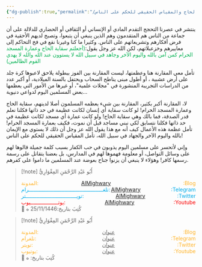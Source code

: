 ```yaml
---
{"dg-publish":true,"permalink":"/فوائد وقطوف/سقاية الحاج والمقياس الحقيقي للحكم على الناس/","noteIcon":"","created":"2024-01-07T20:42:20.613+02:00","updated":"2025-07-23T10:50:32.296+03:00"}
---
```



ينتشر في عصرنا التحجج التقدم المادي أو الإنساني أو الثقافي أو الحضاري للدلالة على أن جماعة من الناس هم المتقدمون وهم الذين ينبغي أن يتبعوا، وتصبح لديهم الأحقية في فرض أفكارهم وتشريعاتهم على الناس. 
وكثيرا ما كنا وغيرنا نقع في فخ التحاكم إلى معاييرهم وخزعبلاتهم، لكن الله عز وجل يقول:<font color="#00b050">(أجعلتم سقاية الحاج وعمارة المسجد الحرام كمن آمن بالله واليوم الآخر وجاهد في سبيل الله لا يستوون عند الله والله لا يهدي القوم الظالمين) </font>

تأمل معي المقارنة هنا وعظمتها، ليست المقارنة بين الفوز ببطولة يلاحق لاعبوها كرة جلد على أرض عشبية ، أو أطول مبنى يناطح السحاب ويحتفل بالسنة الميلادية، أو أكبر عدد من الدراسات التجريبة المنشورة في "مجلات علمية"، أو غيرها من الأمور التي يعظمها بعض المسلمين اليوم لدواعي دنيوية... 

لا، المقارنة أكبر بكثير، المقارنة بين شيء يعظمه المسلمون أصلا لدينهم، سقاية الحاج وعمارة المسجد الحرام! 
لو كانت سقاية أي إنسان لكانت عظيمة في حد ذاتها فكلنا نعلم قدر الصدقة، فما بالك وهي سقاية الحاج! ولو كانت عمارة أي مسجد لكانت عظيمة في حد ذاتها فكلنا نتسابق لكي نبني مساجد قبل أن نموت، فكيف بعمارة المسجد الحرام! 
تأمل عظمة هذه الأعمال كيف أنه مع هذا يقول الله عز وجل أن ذلك لا يستوي مع الإيمان بالله واليوم الآخر والجهاد في سبيل الله، تأمل المقياس الحقيقي للحكم على الناس!

وإني لأتحسر على مسلمين اليوم يذوبون في حب الكفار بسبب كلمة جميلة قالوها لهم على وسائل التواصل، أو معلومة فهموها لهم في المدارس، بل بعضنا يتقاتل على رسمة رسمها كافر! وهؤلاء لا ينبغي أن يزنوا جناح بعوضة عند المسلمين ما داموا على كفرهم. 


> [!note] أَبُو عَبْدِ الرَّحْمَنِ المِغْوَارِيُّ 
> <div style="display: flex; justify-content: space-between;"> <font color="ffb329"> المدونة:   </font> <a style="transform: translatex(-50%); left: 50%;" href="https://almighwary.netlify.app">  AlMighwary</a><span ><font color="ffb329"> :Blog</font></span> </div> 
>  <div style="display: flex; justify-content: space-between;"> <font color="01abe9"> تلغــــــــــــــــــــــــــــــــــــــــــــــــرام:   </font>      <a style="transform: translatex(-50%); left: 50%;" href="https://t.me/AlMighwary">AlMighwary</a><span ><font color="01abe9"> :Telegram</font></span> </div> 
>  <div style="display: flex; justify-content: space-between;"> <font color="01abe9"> تويـــــــــــــــــــــــــــــــــتر:   </font> <center>    <a style="transform: translatex(-50%); left: 50%;" href="https://x.com/AlMighwary">AlMighwary</a></center> <span ><font color="01abe9"> :Twitter</font></span> </div> 
>  <div style="display: flex; justify-content: space-between;"> <font color="fb0101"> يوتــــــــــــــــــيوب:   </font> <center>    <a style="transform: translatex(-50%); left: 50%;" href="https://www.youtube.com/@AlMighwary">AlMighwary</a></center> <span ><font color="fb0101"> :Youtube</font></span> </div> <footer>📅 كُتِبَ  بتاريخ:25/11/1446   ه</footer>


> [!note] أَبُو عَبْدِ الرَّحْمَنِ المِغْوَارِيُّ 
> <div style="display: flex; justify-content: space-between; align-items: center; text-align: center;"> <div style="flex: 1; text-align: left; color: #ffb329;">المدونة:</div> <div style="flex: 1;"><a href="https://tlify.app" style="color: inherit;">عنوان</a></div>   <div style="flex: 1; text-align: right; color: #ffb329;">:Blog</div> </div><div style="display: flex; justify-content: space-between; align-items: center; text-align: center;">      <div style="flex: 1; text-align: left; color: #ffb329;">تلغرام:</div> <div style="flex: 1;"><a href="https://tlify.app" style="color: inherit;">عنوان</a></div> <div style="flex: 1; text-align: right; color: #ffb329;">:Telegram</div>   </div>   <div style="display: flex; justify-content: space-between; align-items: center; text-align: center;"> <div style="flex: 1; text-align: left; color: #ffb329;">تويتر:</div> <div style="flex: 1;"><a href="https://tlify.app" style="color: inherit;">عنوان</a></div> <div style="flex: 1; text-align: right; color: #ffb329;">:Twitter</div> </div>  <div style="display: flex; justify-content: space-between; align-items: center; text-align: center;"> <div style="flex: 1; text-align: left; color: #ffb329;">يوتيوب:</div>     <div style="flex: 1;"><a href="https://tlify.app" style="color: inherit;">عنوان</a></div>     <div style="flex: 1; text-align: right; color: #ffb329;">:Youtube</div> </div><footer>📅 كُتِبَ  بتاريخ:  ه</footer>


